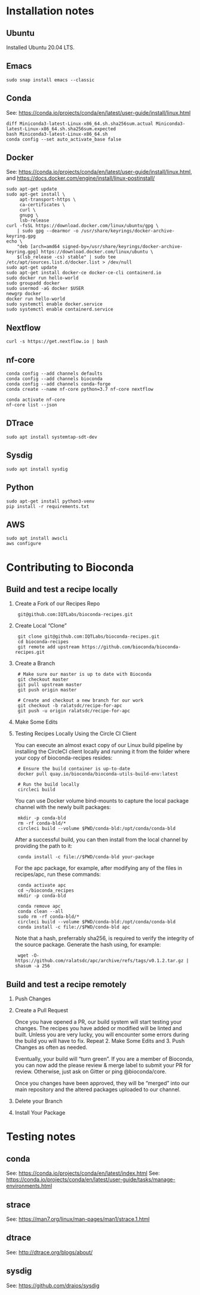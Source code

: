 # Installation notes

## Ubuntu

Installed Ubuntu 20.04 LTS.

## Emacs

    sudo snap install emacs --classic

## Conda

See: https://conda.io/projects/conda/en/latest/user-guide/install/linux.html

    diff Miniconda3-latest-Linux-x86_64.sh.sha256sum.actual Miniconda3-latest-Linux-x86_64.sh.sha256sum.expected
    bash Miniconda3-latest-Linux-x86_64.sh
    conda config --set auto_activate_base false

## Docker

See: https://conda.io/projects/conda/en/latest/user-guide/install/linux.html, and
https://docs.docker.com/engine/install/linux-postinstall/

    sudo apt-get update
    sudo apt-get install \
         apt-transport-https \
         ca-certificates \
         curl \
         gnupg \
         lsb-release
    curl -fsSL https://download.docker.com/linux/ubuntu/gpg \
        | sudo gpg --dearmor -o /usr/share/keyrings/docker-archive-keyring.gpg
    echo \
        "deb [arch=amd64 signed-by=/usr/share/keyrings/docker-archive-keyring.gpg] https://download.docker.com/linux/ubuntu \
        $(lsb_release -cs) stable" | sudo tee /etc/apt/sources.list.d/docker.list > /dev/null
    sudo apt-get update
    sudo apt-get install docker-ce docker-ce-cli containerd.io
    sudo docker run hello-world
    sudo groupadd docker
    sudo usermod -aG docker $USER
    newgrp docker 
    docker run hello-world
    sudo systemctl enable docker.service
    sudo systemctl enable containerd.service

## Nextflow

    curl -s https://get.nextflow.io | bash

## nf-core

    conda config --add channels defaults
    conda config --add channels bioconda
    conda config --add channels conda-forge
    conda create --name nf-core python=3.7 nf-core nextflow

    conda activate nf-core
    nf-core list --json

## DTrace

    sudo apt install systemtap-sdt-dev

## Sysdig

    sudo apt install sysdig

## Python

    sudo apt-get install python3-venv
    pip install -r requirements.txt

## AWS

    sudo apt install awscli
    aws configure

# Contributing to Bioconda

## Build and test a recipe locally

1. Create a Fork of our Recipes Repo

        git@github.com:IQTLabs/bioconda-recipes.git

1. Create Local “Clone”

        git clone git@github.com:IQTLabs/bioconda-recipes.git
        cd bioconda-recipes
        git remote add upstream https://github.com/bioconda/bioconda-recipes.git

1. Create a Branch

        # Make sure our master is up to date with Bioconda
        git checkout master
        git pull upstream master
        git push origin master

        # Create and checkout a new branch for our work
        git checkout -b ralatsdc/recipe-for-apc
        git push -u origin ralatsdc/recipe-for-apc

1. Make Some Edits

1. Testing Recipes Locally Using the Circle CI Client

    You can execute an almost exact copy of our Linux build pipeline
    by installing the CircleCI client locally and running it from the
    folder where your copy of bioconda-recipes resides:

        # Ensure the build container is up-to-date
        docker pull quay.io/bioconda/bioconda-utils-build-env:latest

        # Run the build locally
        circleci build

    You can use Docker volume bind-mounts to capture the local package
    channel with the newly built packages:

        mkdir -p conda-bld
        rm -rf conda-bld/*
        circleci build --volume $PWD/conda-bld:/opt/conda/conda-bld

    After a successful build, you can then install from the local
    channel by providing the path to it:

        conda install -c file://$PWD/conda-bld your-package

    For the apc package, for example, after modifying any of the files
    in recipes/apc, run these commands:

        conda activate apc
        cd ~/bioconda_recipes
        mkdir -p conda-bld

        conda remove apc
        conda clean --all
        sudo rm -rf conda-bld/*
        circleci build --volume $PWD/conda-bld:/opt/conda/conda-bld
        conda install -c file://$PWD/conda-bld apc

    Note that a hash, preferrably sha256, is required to verify the
    integrity of the source package. Generate the hash using, for
    example:

        wget -O- https://github.com/ralatsdc/apc/archive/refs/tags/v0.1.2.tar.gz | shasum -a 256

## Build and test a recipe remotely

1. Push Changes
1. Create a Pull Request

    Once you have opened a PR, our build system will start testing
    your changes. The recipes you have added or modified will be
    linted and built. Unless you are very lucky, you will encounter
    some errors during the build you will have to fix. Repeat 2. Make
    Some Edits and 3. Push Changes as often as needed.

    Eventually, your build will “turn green”. If you are a member of
    Bioconda, you can now add the please review & merge label to
    submit your PR for review. Otherwise, just ask on Gitter or ping
    @bioconda/core.

    Once you changes have been approved, they will be “merged” into
    our main repository and the altered packages uploaded to our
    channel.

1. Delete your Branch
1. Install Your Package

# Testing notes

## conda

See: https://conda.io/projects/conda/en/latest/index.html
See: https://conda.io/projects/conda/en/latest/user-guide/tasks/manage-environments.html

## strace

See: https://man7.org/linux/man-pages/man1/strace.1.html

## dtrace

See: http://dtrace.org/blogs/about/

## sysdig

See: https://github.com/draios/sysdig
